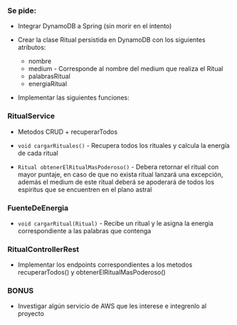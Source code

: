 ### Se pide:

- Integrar DynamoDB a Spring (sin morir en el intento)

 - Crear la clase Ritual persistida en DynamoDB con los siguientes atributos: 
      - nombre
      - medium - Corresponde al nombre del medium que realiza el Ritual
      - palabrasRitual
      - energiaRitual

 - Implementar las siguientes funciones: 

### RitualService

- Metodos CRUD + recuperarTodos 

- `void cargarRituales()` - Recupera todos los rituales y calcula la energía de cada ritual 

- `Ritual obtenerElRitualMasPoderoso()` - Debera retornar el ritual con mayor puntaje, en caso de que no exista ritual lanzará una excepción,
                                          además el medium de este ritual deberá se apoderará de todos los espiritus que se encuentren en el plano astral  

### FuenteDeEnergia 

- `void cargarRitual(Ritual)` - Recibe un ritual y le asigna la energia correspondiente a las palabras que contenga 

### RitualControllerRest

- Implementar los endpoints correspondientes a los metodos recuperarTodos() y obtenerElRitualMasPoderoso() 


### BONUS 

- Investigar algún servicio de AWS que les interese e integrenlo al proyecto 

